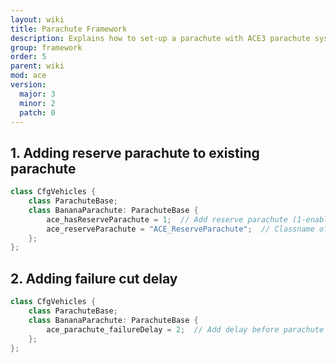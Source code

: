 ```yaml
---
layout: wiki
title: Parachute Framework
description: Explains how to set-up a parachute with ACE3 parachute system.
group: framework
order: 5
parent: wiki
mod: ace
version:
  major: 3
  minor: 2
  patch: 0
---
```


## 1. Adding reserve parachute to existing parachute

```cpp
class CfgVehicles {
    class ParachuteBase;
    class BananaParachute: ParachuteBase {
        ace_hasReserveParachute = 1;  // Add reserve parachute (1-enabled, 0-disabled)
        ace_reserveParachute = "ACE_ReserveParachute";  // Classname of the reserve parachute
    };
};
```

## 2. Adding failure cut delay

```cpp
class CfgVehicles {
    class ParachuteBase;
    class BananaParachute: ParachuteBase {
        ace_parachute_failureDelay = 2;  // Add delay before parachute fails (time in seconds)
    };
};
```

